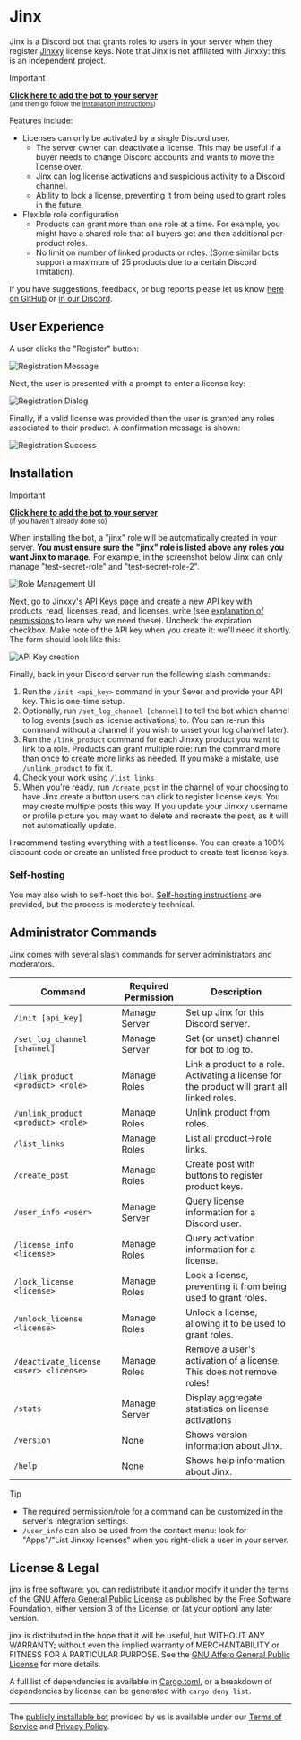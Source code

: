 # Jinx

Jinx is a Discord bot that grants roles to users in your server when they register [Jinxxy](https://jinxxy.com/)
license keys. Note that Jinx is not affiliated with Jinxxy: this is an independent project.

> [!IMPORTANT]
> **[Click here to add the bot to your server][bot install]**  
> <small>(and then go follow the [installation instructions](#installation))</small>

Features include:

- Licenses can only be activated by a single Discord user.
  - The server owner can deactivate a license. This may be useful if a buyer needs to change Discord accounts and wants to move the license over.
  - Jinx can log license activations and suspicious activity to a Discord channel.
  - Ability to lock a license, preventing it from being used to grant roles in the future.
- Flexible role configuration
  - Products can grant more than one role at a time. For example, you might have a shared role that all buyers get and then additional per-product roles.
  - No limit on number of linked products or roles. (Some similar bots support a maximum of 25 products due to a certain Discord limitation).

If you have suggestions, feedback, or bug reports please let us know [here on GitHub][issues] or [in our Discord][discord].

## User Experience

A user clicks the "Register" button:

![Registration Message](docs/images/register_message.png)

Next, the user is presented with a prompt to enter a license key:

![Registration Dialog](docs/images/register_modal.png)

Finally, if a valid license was provided then the user is granted any roles associated to their product. A confirmation
message is shown:

![Registration Success](docs/images/register_success.png)

## Installation

> [!IMPORTANT]
> **[Click here to add the bot to your server][bot install]**  
> <small>(if you haven't already done so)</small>

When installing the bot, a "jinx" role will be automatically created in your server.
**You must ensure sure the "jinx" role is listed above any roles you want Jinx to manage.**
For example, in the screenshot below Jinx can only manage "test-secret-role" and "test-secret-role-2".

![Role Management UI](docs/images/manage_roles.png)

Next, go to [Jinxxy's API Keys page](https://jinxxy.com/my/dashboard/settings/api-keys) and create a new
API key with products_read, licenses_read, and licenses_write (see
[explanation of permissions](docs/permissions-used.md) to learn why we need these). Uncheck the expiration checkbox.
Make note of the API key when you create it: we'll need it shortly. The form should look like this:

![API Key creation](docs/images/create_api_key.png)

Finally, back in your Discord server run the following slash commands:

1. Run the `/init <api_key>` command in your Sever and provide your API key. This is one-time setup.
2. Optionally, run `/set_log_channel [channel]` to tell the bot which channel to log events (such as license activations)
   to. (You can re-run this command without a channel if you wish to unset your log channel later).
3. Run the `/link_product` command for each Jinxxy product you want to link to a role. Products can grant multiple role:
   run the command more than once to create more links as needed. If you make a mistake, use `/unlink_product` to fix it.
4. Check your work using `/list_links`
5. When you're ready, run `/create_post` in the channel of your choosing to have Jinx create a button users can click to
   register license keys. You may create multiple posts this way. If you update your Jinxxy username or profile picture
   you may want to delete and recreate the post, as it will not automatically update.

I recommend testing everything with a test license. You can create a 100% discount code or create an unlisted free
product to create test license keys.

### Self-hosting

You may also wish to self-host this bot. [Self-hosting instructions](docs/self-hosting.md) are provided, but the process
is moderately technical.

## Administrator Commands

Jinx comes with several slash commands for server administrators and moderators.

| Command                                | Required Permission | Description                                                                                 |
| -------------------------------------- | ------------------- | ------------------------------------------------------------------------------------------- |
| `/init [api_key]`                      | Manage Server       | Set up Jinx for this Discord server.                                                        |
| `/set_log_channel [channel]`           | Manage Server       | Set (or unset) channel for bot to log to.                                                   |
| `/link_product <product> <role>`       | Manage Roles        | Link a product to a role. Activating a license for the product will grant all linked roles. |
| `/unlink_product <product> <role>`     | Manage Roles        | Unlink product from roles.                                                                  |
| `/list_links`                          | Manage Roles        | List all product→role links.                                                                |
| `/create_post`                         | Manage Roles        | Create post with buttons to register product keys.                                          |
| `/user_info <user>`                    | Manage Server       | Query license information for a Discord user.                                               |
| `/license_info <license>`              | Manage Roles        | Query activation information for a license.                                                 |
| `/lock_license <license>`              | Manage Roles        | Lock a license, preventing it from being used to grant roles.                               |
| `/unlock_license <license>`            | Manage Roles        | Unlock a license, allowing it to be used to grant roles.                                    |
| `/deactivate_license <user> <license>` | Manage Roles        | Remove a user's activation of a license. This does not remove roles!                        |
| `/stats`                               | Manage Server       | Display aggregate statistics on license activations                                         |
| `/version`                             | None                | Shows version information about Jinx.                                                       |
| `/help`                                | None                | Shows help information about Jinx.                                                          |

> [!TIP]
> - The required permission/role for a command can be customized in the server's Integration settings.
> - `/user_info` can also be used from the context menu: look for "Apps"/"List Jinxxy licenses" when you right-click a
>   user in your server.

## License & Legal

jinx is free software: you can redistribute it and/or modify it under the terms of the
[GNU Affero General Public License](LICENSE) as published by the Free Software Foundation, either version 3 of the
License, or (at your option) any later version.

jinx is distributed in the hope that it will be useful, but WITHOUT ANY WARRANTY; without even the implied warranty of
MERCHANTABILITY or FITNESS FOR A PARTICULAR PURPOSE. See the [GNU Affero General Public License](LICENSE) for more
details.

A full list of dependencies is available in [Cargo.toml](Cargo.toml), or a breakdown of dependencies by license can be
generated with `cargo deny list`.

---

The [publicly installable bot][bot install] provided by us is available under our [Terms of Service](TERMS.md) and [Privacy Policy](PRIVACY.md).

[bot install]: https://discord.com/oauth2/authorize?client_id=1270708639145001052
[discord]: https://discord.gg/aKkA6m26f9
[issues]: https://github.com/zkxs/jinx/issues
[app directory]: https://discord.com/application-directory/1270708639145001052

